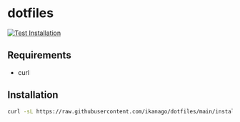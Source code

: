 # dotfiles

[![Test Installation](https://github.com/ikanago/dotfiles/actions/workflows/ci.yml/badge.svg?branch=main)](https://github.com/ikanago/dotfiles/actions/workflows/ci.yml)

## Requirements
- curl

## Installation
```bash
curl -sL https://raw.githubusercontent.com/ikanago/dotfiles/main/install.sh | bash
```
